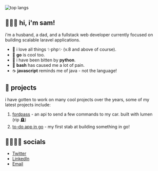 <img src="https://github-readme-stats.vercel.app/api/top-langs/?username=samuel-fonseca&layout=compact&theme=transparent" alt="top langs" />

## 🧑🏽‍🚀 hi, i'm sam!

i'm a husband, a dad, and a fullstack web developer currently focused on building scalable laravel applications.

- 🐘 i love all things ✨php✨ (v.8 and above of course).
- 🦫 **go** is cool too.
- 🐍 i have been bitten by **python**.
- 💾 **bash** has caused me a lot of pain.
- ☕️ **javascript** reminds me of java - not the language!

## 🔭 projects

i have gotten to work on many cool projects over the years, some of my latest projects include:

1. [fordpass](https://github.com/samuel-fonseca/fordpass) -  an api to send a few commands to my car. built with lumen (rip 🪦)
2. [to-do app in go](https://github.com/samuel-fonseca/task-manager-api) - my first stab at building something in go!

## 🫸🏼🫷🏼 socials

- [Twitter](https://x.com/oneofthesamuels)
- [LinkedIn](https://www.linkedin.com/in/sam-fonseca/)
- [Email](mailto:samuel.fonseca@protonmail.com?subject=Hello+from+Github)

<!--
**samuel-fonseca/samuel-fonseca** is a ✨ _special_ ✨ repository because its `README.md` (this file) appears on your GitHub profile.

Here are some ideas to get you started:

- 🔭 I’m currently working on ...
- 🌱 I’m currently learning ...
- 👯 I’m looking to collaborate on ...
- 🤔 I’m looking for help with ...
- 💬 Ask me about ...
- 📫 How to reach me: ...
- 😄 Pronouns: ...
- ⚡ Fun fact: ...
-->
